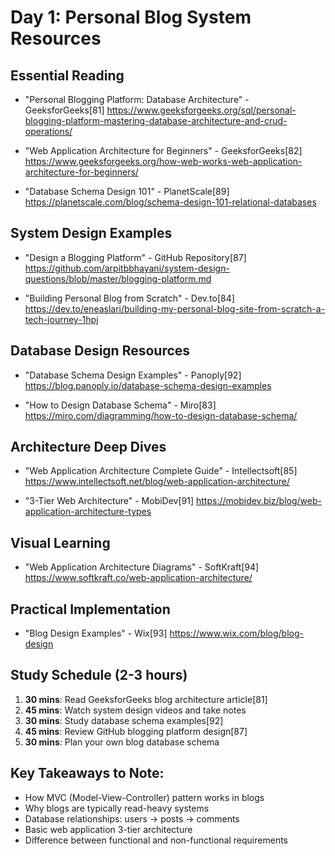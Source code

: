 # Day 1: Personal Blog System Resources

## Essential Reading
- "Personal Blogging Platform: Database Architecture" - GeeksforGeeks[81]
  https://www.geeksforgeeks.org/sql/personal-blogging-platform-mastering-database-architecture-and-crud-operations/
  
- "Web Application Architecture for Beginners" - GeeksforGeeks[82]  
  https://www.geeksforgeeks.org/how-web-works-web-application-architecture-for-beginners/

- "Database Schema Design 101" - PlanetScale[89]
  https://planetscale.com/blog/schema-design-101-relational-databases

## System Design Examples
- "Design a Blogging Platform" - GitHub Repository[87]
  https://github.com/arpitbbhayani/system-design-questions/blob/master/blogging-platform.md

- "Building Personal Blog from Scratch" - Dev.to[84]
  https://dev.to/eneaslari/building-my-personal-blog-site-from-scratch-a-tech-journey-1hpj

## Database Design Resources  
- "Database Schema Design Examples" - Panoply[92]
  https://blog.panoply.io/database-schema-design-examples

- "How to Design Database Schema" - Miro[83]
  https://miro.com/diagramming/how-to-design-database-schema/

## Architecture Deep Dives
- "Web Application Architecture Complete Guide" - Intellectsoft[85]
  https://www.intellectsoft.net/blog/web-application-architecture/

- "3-Tier Web Architecture" - MobiDev[91]
  https://mobidev.biz/blog/web-application-architecture-types

## Visual Learning
- "Web Application Architecture Diagrams" - SoftKraft[94]
  https://www.softkraft.co/web-application-architecture/

## Practical Implementation
- "Blog Design Examples" - Wix[93]
  https://www.wix.com/blog/blog-design

## Study Schedule (2-3 hours)
1. **30 mins**: Read GeeksforGeeks blog architecture article[81]
2. **45 mins**: Watch system design videos and take notes  
3. **30 mins**: Study database schema examples[92]
4. **45 mins**: Review GitHub blogging platform design[87]
5. **30 mins**: Plan your own blog database schema

## Key Takeaways to Note:
- How MVC (Model-View-Controller) pattern works in blogs
- Why blogs are typically read-heavy systems
- Database relationships: users → posts → comments
- Basic web application 3-tier architecture
- Difference between functional and non-functional requirements